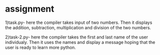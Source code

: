 # assignment
1)task.py-
here the compiler takes input of two numbers.
Then it displays the addition, subtraction, multiplication and division of the two numbers.

2)task-2.py-
here the compiler takes the first and last name of the user individualy.
Then it uses the names and display a message hoping that the user is ready to learn more python.

